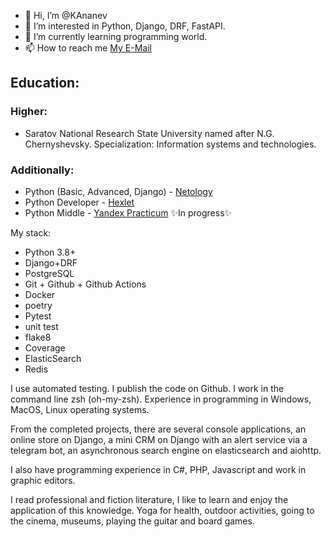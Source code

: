 - 👋 Hi, I’m @KAnanev
- 👀 I’m interested in Python, Django, DRF, FastAPI.
- 🌱 I’m currently learning programming world.
- 📫 How to reach me [My E-Mail](mailto:ananevdev@yandex.ru)

## Education:
### Higher:
- Saratov National Research State University named after N.G. Chernyshevsky.
Specialization: Information systems and technologies.

### Additionally:
- Python (Basic, Advanced, Django) - [Netology](https://netology.ru/)
- Python Developer - [Hexlet](https://ru.hexlet.io/)
- Python Middle - [Yandex Practicum](https://practicum.yandex.ru/profile/middle-python/) ✨In progress✨

My stack:
- Python 3.8+
- Django+DRF
- PostgreSQL
- Git + Github + Github Actions
- Docker
- poetry
- Pytest
- unit test
- flake8
- Coverage
- ElasticSearch
- Redis

I use automated testing. I publish the code on Github. I work in the command line zsh (oh-my-zsh).
Experience in programming in Windows, MacOS, Linux operating systems.

From the completed projects, there are several console applications, an online store on Django, a mini CRM on Django with an alert service via a telegram bot, an asynchronous search engine on elasticsearch and aiohttp.

I also have programming experience in C#, PHP, Javascript and work in graphic editors.

I read professional and fiction literature, I like to learn and enjoy the application of this knowledge. Yoga for health, outdoor activities, going to the cinema, museums, playing the guitar and board games.

<!---
KAnanev/KAnanev is a ✨ special ✨ repository because its `README.md` (this file) appears on your GitHub profile.
You can click the Preview link to take a look at your changes.
--->
